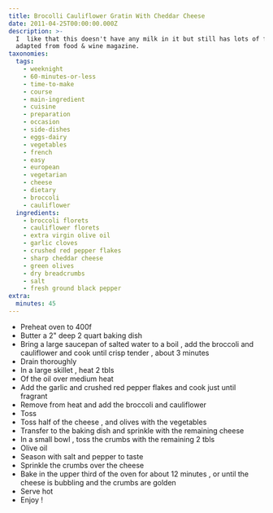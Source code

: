 ```yaml
---
title: Brocolli Cauliflower Gratin With Cheddar Cheese
date: 2011-04-25T00:00:00.000Z
description: >-
  I  like that this doesn't have any milk in it but still has lots of flavor!
  adapted from food & wine magazine.
taxonomies:
  tags:
    - weeknight
    - 60-minutes-or-less
    - time-to-make
    - course
    - main-ingredient
    - cuisine
    - preparation
    - occasion
    - side-dishes
    - eggs-dairy
    - vegetables
    - french
    - easy
    - european
    - vegetarian
    - cheese
    - dietary
    - broccoli
    - cauliflower
  ingredients:
    - broccoli florets
    - cauliflower florets
    - extra virgin olive oil
    - garlic cloves
    - crushed red pepper flakes
    - sharp cheddar cheese
    - green olives
    - dry breadcrumbs
    - salt
    - fresh ground black pepper
extra:
  minutes: 45
---
```

 - Preheat oven to 400f
 - Butter a 2" deep 2 quart baking dish
 - Bring a large saucepan of salted water to a boil , add the broccoli and cauliflower and cook until crisp tender , about 3 minutes
 - Drain thoroughly
 - In a large skillet , heat 2 tbls
 - Of the oil over medium heat
 - Add the garlic and crushed red pepper flakes and cook just until fragrant
 - Remove from heat and add the broccoli and cauliflower
 - Toss
 - Toss half of the cheese , and olives with the vegetables
 - Transfer to the baking dish and sprinkle with the remaining cheese
 - In a small bowl , toss the crumbs with the remaining 2 tbls
 - Olive oil
 - Season with salt and pepper to taste
 - Sprinkle the crumbs over the cheese
 - Bake in the upper third of the oven for about 12 minutes , or until the cheese is bubbling and the crumbs are golden
 - Serve hot
 - Enjoy !
